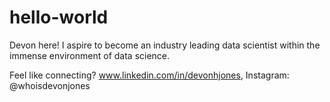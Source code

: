 # hello-world

Devon here! I aspire to become an industry leading data scientist within the immense environment of data science.

Feel like connecting? www.linkedin.com/in/devonhjones, Instagram: @whoisdevonjones
